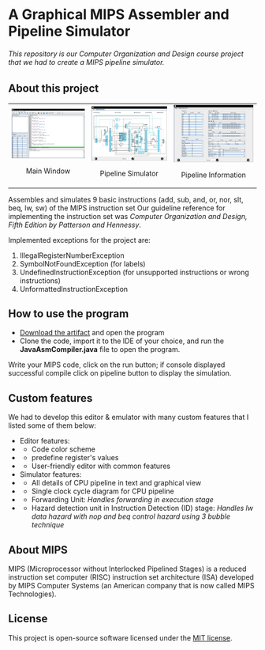 # A Graphical MIPS Assembler and Pipeline Simulator

###### This repository is our Computer Organization and Design course project that we had to create a MIPS pipeline simulator.

## About this project

<table>
  <tr>
    <td align="center">
      <img src="images/main.jpg" alt="Main Window" style="width: 300px;"/>
      <p>Main Window</p>
    </td>
    <td align="center">
      <img src="images/pipeline.jpg" alt="Pipeline Simulator" style="width: 300px;"/>
      <p>Pipeline Simulator</p>
    </td>
    <td align="center">
      <img src="images/text.jpg" alt="Pipeline Information" style="width: 300px;"/>
      <p>Pipeline Information</p>
    </td>
  </tr>
</table>

Assembles and simulates 9 basic instructions (add, sub, and, or, nor, slt, beq, lw, sw) of the MIPS instruction set
Our guideline reference for implementing the instruction set was _Computer Organization and Design, Fifth Edition by Patterson and Hennessy_.

Implemented exceptions for the project are:

1. IllegalRegisterNumberException
2. SymbolNotFoundException (for labels)
3. UndefinedInstructionException (for unsupported instructions or wrong instructions)
4. UnformattedInstructionException

## How to use the program

- [Download the artifact](https://github.com/amir-ni/Java-asm-compiler/releases/download/v1.0.0/Java-asm-compiler.jar) and open the program
- Clone the code, import it to the IDE of your choice, and run the **JavaAsmCompiler.java** file to open the program.

Write your MIPS code, click on the run button; if console displayed successful compile click on pipeline button to display the simulation.

## Custom features

We had to develop this editor & emulator with many custom features that I listed some of them below:

- Editor features:
- - Code color scheme
- - predefine register's values
- - User-friendly editor with common features
- Simulator features:
- - All details of CPU pipeline in text and graphical view
- - Single clock cycle diagram for CPU pipeline
- - Forwarding Unit: _Handles forwarding in execution stage_
- - Hazard detection unit in Instruction Detection (ID) stage: _Handles lw data hazard with nop and beq control hazard using 3 bubble technique_

## About MIPS

MIPS (Microprocessor without Interlocked Pipelined Stages) is a reduced instruction set computer (RISC) instruction set architecture (ISA) developed by MIPS Computer Systems (an American company that is now called MIPS Technologies).

## License

This project is open-source software licensed under the [MIT license](https://opensource.org/licenses/MIT).
